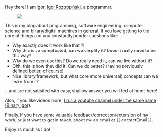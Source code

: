 Hey there! I am Igor, <a target="_blank" href="https://igor.roztropinski.com">Igor Roztropiński</a>, a programmer.

<figure>
    <img id="profile-image" src="{{ imagesPath }}/profile.png">
</figure>

This is my blog about programming, software engineering, computer science and binary/digital machines in general. If you love getting to the core of things and you constantly ponder questions like:
* Why exactly does it work like that ?!
* Why this is so complicated, can we simplify it? Does it really need to be this way?
* Why do we even use this? Do we really need it, can we live without it?
* Ohh, this is how they did it. Can we do better? (having previously defined better, of course)
* Nice library/framework, but what core (more universal) concepts can we learn from it?

...and are not satisifed with easy, shallow answer you will feel at home here!

Also, if you like videos more, <a target="_blank" href="{{youtubeChannelUrl}}"> I run a youtube channel under the same name (Binary Igor)</a>.

Finally, If you have some valuable feedback/correction/extension of my work, or just want to get in touch, shoot me an email at <span id="contact-email" class="font-bold">{{ contactEmail }}</span>.

Enjoy as much as I do!